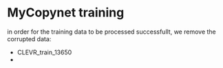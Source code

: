 # MyCopynet training

in order for the training data to be processed successfullt, we remove the corrupted data:

* CLEVR_train_13650
* 